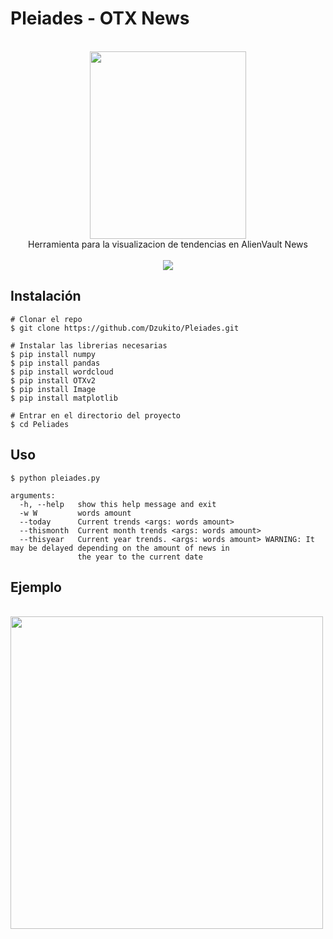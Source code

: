 # Pleiades - OTX News

<p align=center>
  <br>
 <img src="https://i.postimg.cc/T3Yf2Kzs/212545.gif" height=300 width=250/>

  <br>
  <span>Herramienta para la visualizacion de tendencias en AlienVault News</span>
  <br>
  <br>
  <a target="_blank" href="https://www.python.org/downloads/" title="Python version"><img src="https://img.shields.io/badge/python-%3E=_2.7-green.svg"></a>
 </a>
</p>

  
## Instalación

```console
# Clonar el repo
$ git clone https://github.com/Dzukito/Pleiades.git

# Instalar las librerias necesarias
$ pip install numpy
$ pip install pandas
$ pip install wordcloud 
$ pip install OTXv2 
$ pip install Image 
$ pip install matplotlib 

# Entrar en el directorio del proyecto
$ cd Peliades

```

## Uso
```console
$ python pleiades.py

arguments:
  -h, --help   show this help message and exit
  -w W         words amount
  --today      Current trends <args: words amount>
  --thismonth  Current month trends <args: words amount>
  --thisyear   Current year trends. <args: words amount> WARNING: It may be delayed depending on the amount of news in
               the year to the current date

```
## Ejemplo
 <br>
 <img src="https://i.postimg.cc/T1NBcvqJ/alien-Trends-auto-x2-1.jpg" height=500 width=500/>

